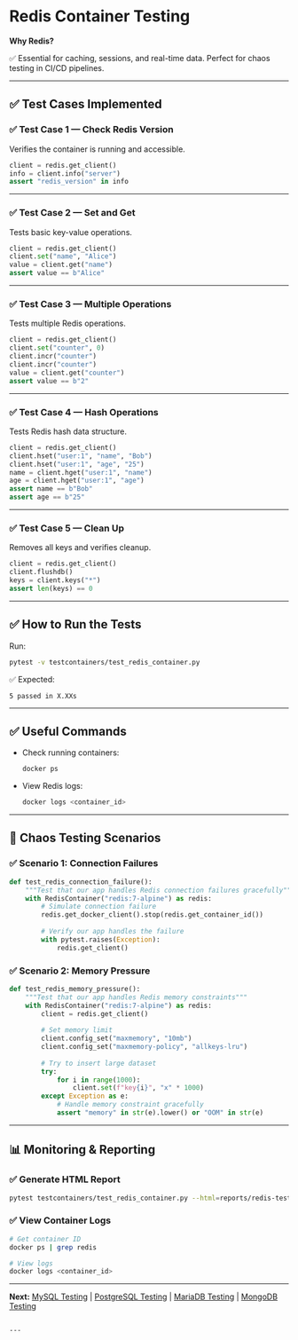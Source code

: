 # Redis Container Testing

**Why Redis?**

✅ Essential for caching, sessions, and real-time data. Perfect for chaos testing in CI/CD pipelines.

---

## ✅ Test Cases Implemented

### ✅ Test Case 1 — Check Redis Version

Verifies the container is running and accessible.

```python
client = redis.get_client()
info = client.info("server")
assert "redis_version" in info
```

---

### ✅ Test Case 2 — Set and Get

Tests basic key-value operations.

```python
client = redis.get_client()
client.set("name", "Alice")
value = client.get("name")
assert value == b"Alice"
```

---

### ✅ Test Case 3 — Multiple Operations

Tests multiple Redis operations.

```python
client = redis.get_client()
client.set("counter", 0)
client.incr("counter")
client.incr("counter")
value = client.get("counter")
assert value == b"2"
```

---

### ✅ Test Case 4 — Hash Operations

Tests Redis hash data structure.

```python
client = redis.get_client()
client.hset("user:1", "name", "Bob")
client.hset("user:1", "age", "25")
name = client.hget("user:1", "name")
age = client.hget("user:1", "age")
assert name == b"Bob"
assert age == b"25"
```

---

### ✅ Test Case 5 — Clean Up

Removes all keys and verifies cleanup.

```python
client = redis.get_client()
client.flushdb()
keys = client.keys("*")
assert len(keys) == 0
```

---

## ✅ How to Run the Tests

Run:

```bash
pytest -v testcontainers/test_redis_container.py
```

✅ Expected:

```
5 passed in X.XXs
```

---

## ✅ Useful Commands

* Check running containers:

  ```bash
  docker ps
  ```

* View Redis logs:

  ```bash
  docker logs <container_id>
  ```

---

## 🧪 Chaos Testing Scenarios

### ✅ Scenario 1: Connection Failures

```python
def test_redis_connection_failure():
    """Test that our app handles Redis connection failures gracefully"""
    with RedisContainer("redis:7-alpine") as redis:
        # Simulate connection failure
        redis.get_docker_client().stop(redis.get_container_id())
        
        # Verify our app handles the failure
        with pytest.raises(Exception):
            redis.get_client()
```

### ✅ Scenario 2: Memory Pressure

```python
def test_redis_memory_pressure():
    """Test that our app handles Redis memory constraints"""
    with RedisContainer("redis:7-alpine") as redis:
        client = redis.get_client()
        
        # Set memory limit
        client.config_set("maxmemory", "10mb")
        client.config_set("maxmemory-policy", "allkeys-lru")
        
        # Try to insert large dataset
        try:
            for i in range(1000):
                client.set(f"key{i}", "x" * 1000)
        except Exception as e:
            # Handle memory constraint gracefully
            assert "memory" in str(e).lower() or "OOM" in str(e)
```

---

## 📊 Monitoring & Reporting

### ✅ Generate HTML Report

```bash
pytest testcontainers/test_redis_container.py --html=reports/redis-test-report.html --self-contained-html
```

### ✅ View Container Logs

```bash
# Get container ID
docker ps | grep redis

# View logs
docker logs <container_id>
```

---

**Next:** [MySQL Testing](mysql.md) | [PostgreSQL Testing](postgres.md) | [MariaDB Testing](mariadb.md) | [MongoDB Testing](mongodb.md)

```

---

